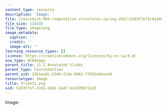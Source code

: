 ```yaml
---
content_type: resource
description: 'Image: '
file: /courses/6-004-computation-structures-spring-2017/5283f7ef2c81e6613a47b1287b97112b_Slide21.png
file_size: 115435
file_type: image/png
image_metadata:
  caption: ''
  credit: ''
  image-alt: ''
learning_resource_types: []
license: https://creativecommons.org/licenses/by-nc-sa/4.0/
ocw_type: OCWImage
parent_title: 11.1 Annotated Slides
parent_type: CourseSection
parent_uid: 2db1eadc-5344-f2de-9462-f7932dabec44
resourcetype: Image
title: Slide21.png
uid: 5283f7ef-2c81-e661-3a47-b1287b97112b
---
```

Image: 